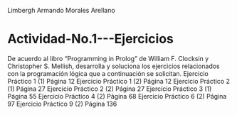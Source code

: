 Limbergh Armando Morales Arellano

# Actividad-No.1---Ejercicios


De acuerdo al libro “Programming in Prolog” de William F. Clocksin y Christopher S. Mellish, desarrolla y soluciona los ejercicios relacionados con la programación lógica que a continuación se solicitan.  Ejercicio Práctico 1 (1) Página 12 Ejercicio Práctico 1 (2) Página 12 Ejercicio Práctico 2 (1) Página 27 Ejercicio Práctico 2 (2) Página 27 Ejercicio Práctico 3 (1) Página 55 Ejercicio Práctico 4 (2) Página 68 Ejercicio Práctico 6 (2) Página 97 Ejercicio Práctico 9 (2) Página 136

